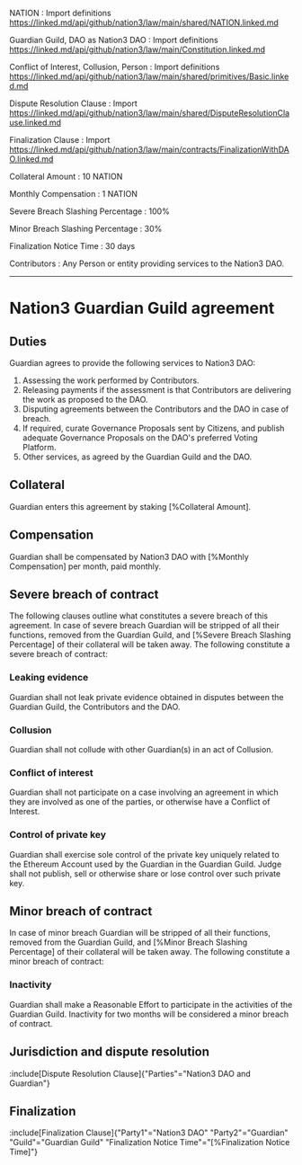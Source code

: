 NATION
: Import definitions https://linked.md/api/github/nation3/law/main/shared/NATION.linked.md

Guardian Guild, DAO as Nation3 DAO
: Import definitions https://linked.md/api/github/nation3/law/main/Constitution.linked.md

Conflict of Interest, Collusion, Person
: Import definitions https://linked.md/api/github/nation3/law/main/shared/primitives/Basic.linked.md

Dispute Resolution Clause
: Import https://linked.md/api/github/nation3/law/main/shared/DisputeResolutionClause.linked.md

Finalization Clause
: Import https://linked.md/api/github/nation3/law/main/contracts/FinalizationWithDAO.linked.md

Collateral Amount
: 10 NATION

Monthly Compensation
: 1 NATION

Severe Breach Slashing Percentage
: 100%

Minor Breach Slashing Percentage
: 30%

Finalization Notice Time
: 30 days

Contributors
: Any Person or entity providing services to the Nation3 DAO.

---

# Nation3 Guardian Guild agreement

## Duties
Guardian agrees to provide the following services to Nation3 DAO:
1. Assessing the work performed by Contributors.
2. Releasing payments if the assessment is that Contributors are delivering the work as proposed to the DAO. 
3. Disputing agreements between the Contributors and the DAO in case of breach.
4. If required, curate Governance Proposals sent by Citizens, and publish adequate Governance Proposals on the DAO's preferred Voting Platform.
5. Other services, as agreed by the Guardian Guild and the DAO.

## Collateral
Guardian enters this agreement by staking [%Collateral Amount].

## Compensation
Guardian shall be compensated by Nation3 DAO with [%Monthly Compensation] per month, paid monthly.

## Severe breach of contract
The following clauses outline what constitutes a severe breach of this agreement. In case of severe breach Guardian will be stripped of all their functions, removed from the Guardian Guild, and [%Severe Breach Slashing Percentage] of their collateral will be taken away. The following constitute a severe breach of contract:

### Leaking evidence
Guardian shall not leak private evidence obtained in disputes between the Guardian Guild, the Contributors and the DAO.

### Collusion
Guardian shall not collude with other Guardian(s) in an act of Collusion.

### Conflict of interest
Guardian shall not participate on a case involving an agreement in which they are involved as one of the parties, or otherwise have a Conflict of Interest.

### Control of private key
Guardian shall exercise sole control of the private key uniquely related to the Ethereum Account used by the Guardian in the Guardian Guild. Judge shall not publish, sell or otherwise share or lose control over such private key.

## Minor breach of contract
In case of minor breach Guardian will be stripped of all their functions, removed from the Guardian Guild, and [%Minor Breach Slashing Percentage] of their collateral will be taken away. The following constitute a minor breach of contract:

### Inactivity
Guardian shall make a Reasonable Effort to participate in the activities of the Guardian Guild. Inactivity for two months will be considered a minor breach of contract. 

## Jurisdiction and dispute resolution
:include[Dispute Resolution Clause]{"Parties"="Nation3 DAO and Guardian"}

## Finalization
:include[Finalization Clause]{"Party1"="Nation3 DAO" "Party2"="Guardian" "Guild"="Guardian Guild" "Finalization Notice Time"="[%Finalization Notice Time]"}